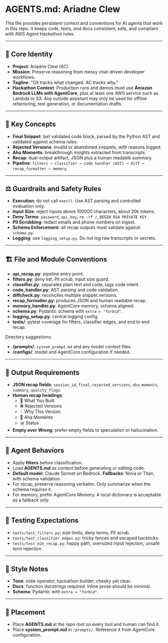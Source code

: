 # AGENTS.md: Ariadne Clew

This file provides persistent context and conventions for AI agents that work in this repo. It keeps code, tests, and docs consistent, safe, and compliant with AWS Agent Hackathon rules.

---

## 🧵 Core Identity
- **Project**: Ariadne Clew (AC)
- **Mission**: Preserve reasoning from messy chat-driven developer workflows.
- **Tagline**: "Git tracks what changed. AC tracks why."
- **Hackathon Context**: Production runs and demos must use **Amazon Bedrock LLMs with AgentCore**, plus at least one AWS service such as Lambda or S3. Any outside assistant may only be used for offline refactoring, test generation, or documentation drafts.

---

## 🔑 Key Concepts
- **Final Snippet**: last validated code block, parsed by the Python AST and validated against schema rules.
- **Rejected Versions**: invalid or abandoned snippets, with reasons logged.
- **Aha Moments**: breakthrough insights extracted from transcripts.
- **Recap**: dual-output artifact, JSON plus a human readable summary.
- **Pipeline**: `filters → classifier → code_handler (AST) → diff → recap_formatter → memory`.

---

## ⚖️ Guardrails and Safety Rules
- **Execution**: do not call `exec()`. Use AST parsing and controlled evaluation only.
- **Input Size**: reject inputs above 100000 characters, about 20k tokens.
- **Deny Terms**: `password`, `api_key`, `rm -rf /`, `BEGIN RSA PRIVATE KEY`.
- **PII Scrubbing**: redact emails and phone numbers on ingest.
- **Schema Enforcement**: all recap outputs must validate against `schema.py`.
- **Logging**: use `logging_setup.py`. Do not log raw transcripts or secrets.

---

## 🏗️ File and Module Conventions
- **api_recap.py**: pipeline entry point.
- **filters.py**: deny list, PII scrub, input size guard.
- **classifier.py**: separates plain text and code, tags code intent.
- **code_handler.py**: AST parsing and code validation.
- **diffcheck.py**: reconciles multiple snippet versions.
- **recap_formatter.py**: produces JSON and human readable recap.
- **memory_handler.py**: AgentCore memory, schema aligned.
- **schema.py**: Pydantic schema with `extra = "forbid"`.
- **logging_setup.py**: central logging config.
- **tests/**: pytest coverage for filters, classifier edges, and end to end recap.

Directory suggestions:
- **/prompts/**: `system_prompt.md` and any model context files.
- **/configs/**: model and AgentCore configuration if needed.

---

## 🎨 Output Requirements
- **JSON recap fields**: `session_id`, `final`, `rejected_versions`, `aha_moments`, `summary`, `quality_flags`.
- **Human recap headings**:
  - 📌 What You Built
  - ❌ Rejected Versions
  - 💡 Why This Version
  - 📝 Aha Moments
  - 📊 Status
- **Empty over Wrong**: prefer empty fields to speculation or hallucination.

---

## 🤖 Agent Behaviors
- Apply **filters** before classification.
- Load **AGENTS.md** as context before generating or editing code.
- **Default model**: Claude Sonnet on Bedrock. **Fallbacks**: Nova or Titan, with schema validation.
- For recap, preserve reasoning verbatim. Only summarize when the schema requires it.
- For memory, prefer AgentCore Memory. A local dictionary is acceptable as a fallback only.

---

## 🧪 Testing Expectations
- `tests/test_filters.py`: size limits, deny terms, PII scrub.
- `tests/test_classifier_edges.py`: tricky fences and escaped backticks.
- `tests/test_e2e_recap.py`: happy path, oversized input rejection, unsafe term rejection.

---

## 📝 Style Notes
- **Tone**: indie operator, hackathon builder, cheeky yet clear.
- **Docs**: function docstrings required. Inline prose should be minimal.
- **Schema**: Pydantic with `extra = "forbid"`.

---

## 📍 Placement
- Place **AGENTS.md** at the repo root so every tool and human can find it.
- Place **system_prompt.md** in `/prompts/`. Reference it from AgentCore configuration.

